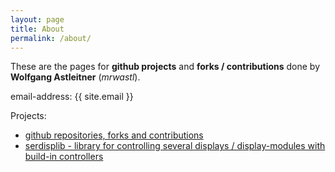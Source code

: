 ```yaml
---
layout: page
title: About
permalink: /about/
---
```


These are the pages for **github projects** and **forks / contributions** done by **Wolfgang Astleitner** (*mrwastl*).

email-address: {{ site.email }}


Projects:

 * [github repositories, forks and contributions]({{site.address}})
 * [serdisplib - library for controlling several displays / display-modules with build-in controllers](http://serdisplib.sourceforge.net)

